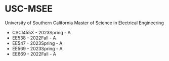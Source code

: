 # USC-MSEE
University of Southern California Master of Science in Electrical Engineering

<ul>
  <li>CSCI455X - 2023Spring - A</li>
  <li>EE538 - 2022Fall - A</li>
  <li>EE547 - 2023Spring - A</li>
  <li>EE569 - 2023Spring - A</li>
  <li>EE669 - 2022Fall - A</li>
</ul>
